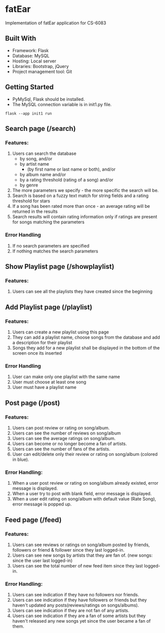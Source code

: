 # fatEar

Implementation of fatEar application for CS-6083

## Built With

- Framework: Flask
- Database: MySQL
- Hosting: Local server
- Libraries: Bootstrap, jQuery
- Project management tool: Git

## Getting Started

- PyMySql, Flask should be installed.
- The MySQL connection variable is in init1.py file.

```commandline
flask --app init1 run
```

## Search page (/search)

### Features:

1. Users can search the database
    - by song,
      and/or
    - by artist name
        - (by first name or last name or both),
          and/or
    - by album name
      and/or
    - by a rating threshold (rating of a song)
      and/or
    - by genre
2. The more parameters we specify - the more specific the search will be.
3. Search is based on a fuzzy text match for string fields and a rating threshold for stars
4. If a song has been rated more than once - an average rating will be returned in the results
5. Search results will contain rating information only if ratings are present for songs matching the parameters

### Error Handling

1. If no search parameters are specified
2. If nothing matches the search parameters

## Show Playlist page (/showplaylist)

### Features:

1. Users can see all the playlists they have created since the beginning

## Add Playlist page (/playlist)

### Features:

1. Users can create a new playlist using this page
2. They can add a playlist name, choose songs from the database and add a description for their playlist
3. Songs they add for a new playlist shall be displayed in the bottom of the screen once its inserted

### Error Handling

1. User can make only one playlist with the same name
2. User must choose at least one song
3. User must have a playlist name

## Post page (/post)

### Features:

1. Users can post review or rating on song/album.
2. Users can see the number of reviews on song/album
3. Users can see the average ratings on song/album.
4. Users can become or no longer become a fan of artists.
5. Users can see the number of fans of the artists.
6. User can edit/delete only their review or rating on song/album (colored in blue).

### Error Handling:

1. When a user post review or rating on song/album already existed, error message is displayed.
2. When a user try to post with blank field, error message is displayed.
3. When a user edit rating on song/album with default value (Rate Song), error message is popped up.

## Feed page (/feed)

### Features:

1. Users can see reviews or ratings on song/album posted by friends, followers or friend & follower since they last
   logged-in.
2. Users can see new songs by artists that they are fan of. (new songs: since the user last logged-in)
3. Users can see the total number of new feed item since they last logged-in.

### Error Handling:

1. Users can see indication if they have no followers nor friends.
2. Users can see indication if they have followers or friends but they haven't updated any posts(reviews/ratings on
   songs/albums).
3. Users can see indication if they are not fan of any artists.
4. Users can see indication if they are a fan of some artists but they haven't released any new songs yet since the user
   became a fan of them.